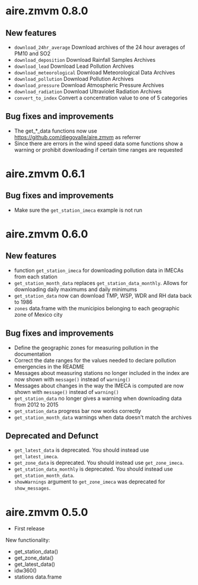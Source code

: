 # aire.zmvm 0.8.0

## New features

* `download_24hr_average` Download archives of the 24 hour averages of PM10 and SO2
* `download_deposition` Download Rainfall Samples Archives
* `download_lead` Download Lead Pollution Archives
* `download_meteorological` Download Meteorological Data Archives
* `download_pollution` Download Pollution Archives
* `download_pressure` Download Atmospheric Pressure Archives
* `download_radiation` Download Ultraviolet Radiation Archives
* `convert_to_index` Convert a concentration value to one of 5 categories

## Bug fixes and improvements

* The get_*_data functions now use https://github.com/diegovalle/aire.zmvm as referrer
* Since there are errors in the wind speed data some functions show a warning or prohibit downloading if certain time ranges are requested


# aire.zmvm 0.6.1

## Bug fixes and improvements

* Make sure the `get_station_imeca` example is not run


# aire.zmvm 0.6.0

## New features

* function `get_station_imeca` for downloading pollution data in IMECAs from each station
* `get_station_month_data` replaces `get_station_data_monthly`. Allows for downloading daily
maximums and daily minimums
* `get_station_data` now can download TMP, WSP, WDR and RH data back to 1986
* `zones` data.frame with the municipios belonging to each geographic zone of Mexico city

## Bug fixes and improvements

* Define the geographic zones for measuring pollution in the documentation
* Correct the date ranges for the values needed to declare pollution emergencies in the README
* Messages about measuring stations no longer included in the index are now shown with `message()` instead of `warning()`
* Messages about changes in the way the IMECA is computed are now shown with `message()` instead of `warning()`
* `get_station_data` no longer gives a warning when downloading data from 2012 to 2015
* `get_station_data` progress bar now works correctly
* `get_station_month_data` warnings when data doesn't match the archives

## Deprecated and Defunct
* `get_latest_data` is deprecated. You should instead use `get_latest_imeca`. 
* `get_zone_data` is deprecated. You should instead use `get_zone_imeca`.
* `get_station_data_monthly` is deprecated. You should instead use `get_station_month_data`.
* `showWarnings` argument to `get_zone_imeca` was deprecated for `show_messages`.


# aire.zmvm 0.5.0

* First release

New functionality:

* get_station_data()
* get_zone_data()
* get_latest_data()
* idw360()
* stations data.frame
